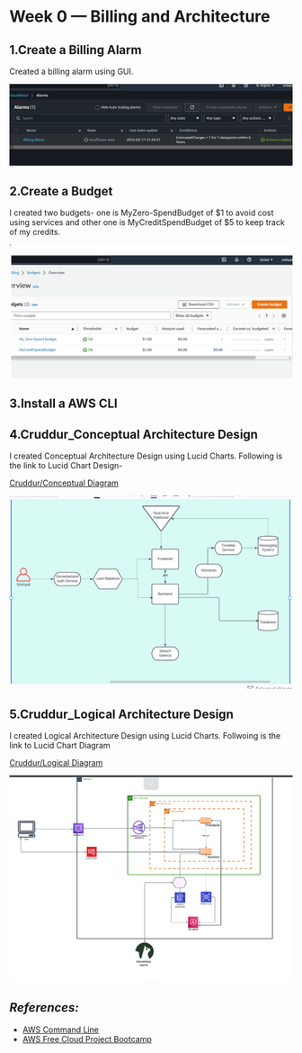 # Week 0 — Billing and Architecture

## 1.Create a Billing Alarm

Created a billing alarm using GUI.

![Biiling_Alarm](assets/week0_billing-alarm.png)


## 2.Create a Budget

I created two budgets- one is MyZero-SpendBudget of $1 to avoid cost using services and other one is MyCreditSpendBudget of $5 to keep track of my credits.

![Image of my budgets](assets/week0_budgets.png)

## 3.Install a AWS CLI

## 4.Cruddur_Conceptual Architecture Design

I created Conceptual Architecture Design using Lucid Charts. Following is the link to Lucid Chart Design-

[Cruddur/Conceptual Diagram](https://lucid.app/lucidchart/74ae796f-8427-41f9-b995-1c86bbdf274b/edit?viewport_loc=-451%2C-398%2C2716%2C1276%2C0_0&invitationId=inv_819b040f-b471-45c9-bf66-16023dd4e532)

![Image of Conceptual Diagram](assets/week0_conceptualDesign.png)


## 5.Cruddur_Logical Architecture Design

I created Logical Architecture Design using Lucid Charts. Follwoing is the link to Lucid Chart Diagram

[Cruddur/Logical Diagram](https://lucid.app/lucidchart/cca7a133-4faf-41cd-8df5-4e932ac7302d/edit?viewport_loc=-2381%2C-105%2C4924%2C2046%2C0_0&invitationId=inv_770182d9-a8ed-4ee9-a603-74756f0c9d7e)

![Image of Logical Diagram](assets/week0_logicalDesign.png)

## *References:*
 - [AWS Command Line](https://aws.amazon.com/cli/)
 - [AWS Free Cloud Project Bootcamp](https://www.youtube.com/watch?v=8b8SvQHc4Pk&list=PLBfufR7vyJJ7k25byhRXJldB5AiwgNnWv)



